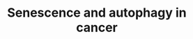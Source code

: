 ---
annotations:
- id: DOID:162
  parent: disease of cellular proliferation
  type: Disease Ontology
  value: cancer
- id: PW:0000278
  parent: regulatory pathway
  type: Pathway Ontology
  value: autophagy pathway
- id: PW:0000277
  parent: regulatory pathway
  type: Pathway Ontology
  value: cellular senescence pathway
- id: PW:0000605
  parent: disease pathway
  type: Pathway Ontology
  value: cancer pathway
authors:
- Sham.uk
- MaintBot
- Khanspers
- Thomas
- Egonw
- Mkutmon
- AMTan
- AlexanderPico
- Fehrhart
- Eweitz
citedin:
- link: 10.1016/j.tiv.2016.03.009
  title: MicroRNAs as potential biomarkers for doxorubicin-induced cardiotoxicity
- link: 10.1016/j.compbiomed.2021.104243
  title: Construction and analysis of protein-protein interaction network of non-alcoholic
    fatty liver disease
- link: 10.1016/j.stemcr.2023.05.007
  title: Parallel use of human stem cell lung and heart models provide insights for
    SARS-CoV-2 treatment (2023)
communities: []
description: Senescense and autophagy pathways in cancer.  Proteins on this pathway
  have targeted assays available via the [https://assays.cancer.gov/available_assays?wp_id=WP615
  CPTAC Assay Portal]
last-edited: 2025-04-18
ndex: f7cd7e1c-8b61-11eb-9e72-0ac135e8bacf
organisms:
- Homo sapiens
redirect_from:
- /index.php/Pathway:WP615
- /instance/WP615
- /instance/WP615_r138518
revision: r138518
schema-jsonld:
- '@context': https://schema.org/
  '@id': https://wikipathways.github.io/pathways/WP615.html
  '@type': Dataset
  creator:
    '@type': Organization
    name: WikiPathways
  description: Senescense and autophagy pathways in cancer.  Proteins on this pathway
    have targeted assays available via the [https://assays.cancer.gov/available_assays?wp_id=WP615
    CPTAC Assay Portal]
  keywords:
  - AKT1S1
  - AMBRA1
  - ATG10
  - ATG12
  - ATG14
  - ATG16
  - ATG16L1
  - ATG3
  - ATG5
  - ATG7
  - BCL2
  - BECN1
  - BMI1
  - BMP2
  - BRAF
  - C/EBP-beta
  - CCL3
  - CD44
  - CDC25B
  - CDK2
  - CDK4
  - CDK6
  - CDKN1A
  - CDKN1B
  - CDKN2A
  - COL10A1
  - COL1A1
  - COL3A1
  - CREG1
  - CXCL1
  - CXCL14
  - CXCR2
  - E2F1
  - FKBP8
  - FN1
  - FRAP1
  - GABARAP
  - GABARAPL1
  - GABARAPL2
  - GBL
  - GSK3B
  - GSN
  - HMGA1
  - HRAS
  - IFI16
  - IFNB1
  - IFNG
  - IGF1
  - IGF1R
  - IGFBP3
  - IGFBP5
  - IGFBP7
  - IL1A
  - IL1B
  - IL24
  - IL3
  - IL6
  - IL6R
  - IL6ST
  - IL8
  - ING1
  - ING2
  - INHBA
  - INS
  - IRF1
  - IRF5
  - IRF7
  - JUN
  - KIAA0652
  - LAMP1
  - LAMP2
  - MAP1LC3A
  - MAP1LC3B
  - MAP1LC3C
  - MAP2K1
  - MAP2K3
  - MAP2K6
  - MAPK1
  - MAPK14
  - MDM2
  - MLL
  - MMP14
  - NFKB
  - PCNA
  - PIK3C3
  - PIP3(16:0/16:0)
  - PLAT
  - PLAU
  - PTEN
  - RAF1
  - RB1
  - RB1CC1
  - RNASEL
  - RSL1D1
  - SERPINB2
  - SERPINE1
  - SH3GLB1
  - SLC39A1
  - SLC39A2
  - SLC39A3
  - SLC39A4
  - SMAD3
  - SMAD4
  - SPARC
  - SQSTM1
  - SRC
  - TGFB1
  - THBS1
  - TNFSF15
  - TP53
  - ULK1
  - UVRAG
  - VTN
  license: CC0
  name: Senescence and autophagy in cancer
seo: CreativeWork
title: Senescence and autophagy in cancer
wpid: WP615
---